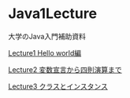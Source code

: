 # Java1Lecture
大学のJava入門補助資料

[Lecture1 Hello world編](https://github.com/yt8492/Java1Lecture/blob/master/lec1/README.md)

[Lecture2 変数宣言から四則演算まで](https://github.com/yt8492/Java1Lecture/tree/master/lec2/README.md)

[Lecture3 クラスとインスタンス](https://github.com/yt8492/Java1Lecture/tree/master/lec3/README.md)
